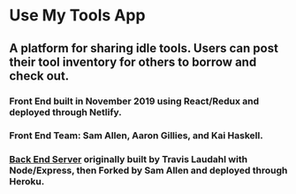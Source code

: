 # Use My Tools App

## A platform for sharing idle tools.  Users can post their tool inventory for others to borrow and check out.

### Front End built in November 2019 using React/Redux and deployed through Netlify.  
### Front End Team: Sam Allen, Aaron Gillies, and Kai Haskell.

### [Back End Server](https://use-my-tools-sam.herokuapp.com/) originally built by Travis Laudahl with Node/Express, then Forked by Sam Allen and deployed through Heroku.